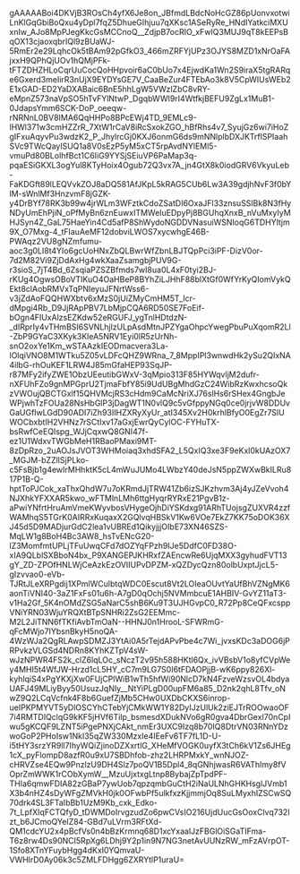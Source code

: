 gAAAAABoi4DKVjB3ROsCh4yfX6Je8on_JBfmdLBdcNoHcGZ86pUonvxotwiLnKlGqGbiBoQxu4yDpl7fqZ5DhueGIhjuu7qXKsc1ASeRyRe_HNdIYatkciMXUxnIw_AJo8MpPJegKkcGsMCCnoQ__ZdjpB7ocRIO_xFwIQ3MUJ9qT8kEEPsBqOX13cjaoxqbrIQl9zBUaWJ-5RmEr2e29LqhcOk5tBAm92pGfkO3_466mZRFYjUPz3OJYS8MZD1xNrOaFAjxxH9QPhQjUOv1hQMjPFk-tFTZDHZHLoCqrUuCocQoHHpvoir6aC0bUo7x4EjwdKa1Wn2S9iraX5tgRARqe6Gxerd3meIirR3nUjX9EYDYsGE7V_CaaBeZur4FTEbAo3k8V5CpWIUsWEb2E1xGAD-ED2YaDXABaic6BnE5hhLgW5VWzlZbC8vRY-eMpnZ573naVpSO5hTvFYlNtwP_DgqbWWI9rI4WtfkjBEFU9ZgLx1MuB1-0JdapsYmm6SCK-DoP_oeeqw-rNRNnL0BV8IMA6QqHHPo8BPcEWj4TD_9EMLc9-lHWl371w3cmHZZrR_7XtW1rCaV8iRcSxokZGO_hBfRhs4v7_SyujGz6wi7iHoZgIFxuAqyvPu3wdzK2_P_JhylrcGj0KXJ6onmG6ds9mNNlplbDXJKTrflSPIaahSVc9TWcQaylSUQ1a8V0sEzP5yM5xCT5rpAvdNYlEMl5-vmuPd80BLoIhfBct1C6IiG9YYSjSEiuVP6PaMap3q-pqaESiGKXL3ogYul8KTyHoix4Ogub72Q3vx7A_jn4GtX8k0iodGRV6VkyuLeb-FaKDGft89lLEQVvkZOJ8aDQ581AfJKpL5kRAG5CUb6Lw3A39gdjhNvF3f0bYlM-sWnlMf3HnzvmF8jGZK-y4DrBYf78RK3b99w4jrWLm3WFztkCdoZSatDI6OxaJFl33znsuSSlBk8N3fHyNDyUmEhPjiN_oPfMyBn6znEuwxITMWeIuEDpyPj8BGUhqXnxB_nVuMxyIyMHJSyn4Z_GaL75HaeYin4Cd5afP8ShWydoNGDDVNasuiWSNloqG6TDHYltjm9X_O7Mxg-4_tFIauAeMF12dobviLWOS7xycwhgE46B-PWAqz2VU8gNZmfumu-aoc3g0LI8t4YIo6gcUoHNxZbQLBwrWfZbnLBJTQpPci3iPF-DizV0or-7d2M82Vi9ZjDdAxHg4wkXaaZsamgbjPUV9G-r3sioS_7jT4Bd_6ZsqiaPZSZBfmds7wI8ua0L4xF0tyi2BJ-rKUg4OgwsOBoVTIKuO4OaHBeP8BYhZiLJHhF88blXtGf0WfYrKyQIomVykQEkt8clAobRMVxTqPNIeyuJFNrtWss6-v3jZdAoFQQHWXbtv6xMzS0jUiZMyCmHM5T_Icr-dMpgi4Rb_D9JjRApPBV7LbMjpCQA6RD50SE7FoEif-bOgn4FIUxAlzsEZKdw52eRGUFJ_ygTnlHDtdzN-_dIRprIy4vTHmBSI6SVNLhjlzULpAsdMtnJPZYgaOhpcYwegPbuPuXqomR2Ll-ZbP9GYaC3XKyk3KleA5NRV1Eyi0lR5zUrNh-snO2oxYe1Km_wSTAAzkIEODmacvera3La-lOlqiVNO8M1WTku5Z05vLDFcQHZ9WRna_7_8MppIPl3wnwdHk2ySu2QIxNA4ilbG-rhOuKEF1LRW4J85mGfaHEP93SqJP-r87MFy2ifyZWE1ObzUEeutibGWxV-3qMpio313F85HYWqvljM2dufr-nXFUhFZo9gnMPGprU2TjmaFbfY85i9UdUBgMhdGzC24WibRzKwxhcsoQkzVWOujQBCTGxlf15QHVMcjRS3cHdm9CaMcNriXJ76slHs6rSHex4GngbJeWPjwhTzFOUa28NsHbGlP3jDagWT1N0vlQ9c5vGfppyNGq0ce0jrjvW8DDUvGaUGfIwLGdD90ADI7iZh93IIHZXRyXyUr_atI345Xv2H0krhlBfyO0EgZr7SlUWOCbxbtIH2VHNz7rSCtIxv17aGxjEwrQyCylOC-FYHuTX-bsRwfCeEQIspg_WJjCqxwQ8GNI47f-ez1U1WdxvTWGbMeH1RBaoPMaxi9MT-8zDpRzo_2uAOJsJVOT3WHMoiaq3xhdSFA2_L5QxIQ3xe3F9eKxl0kUAzOX7_MGJM-bZZlISjPLko-c5FsBjb1g4ewIrMHhktK5cL4mWuJUMo4LWbzY40deJsN5ppZWXwBkILRu817P1B-Q-hptToPJCok_xaThxQhdW7u7oKRmdJjTRW41Zb6izSJKzhvm3Aj4yJZeVvoh4NJXhkYFXXAR5kwo_wFTMlnLMh6ttgHyqrRYRxE21PgvB1z-aPwiYNfrtHruAmVmeKWyvbosVHygeOjhDiYSKdxg91ARhTUojsgZUXVR4zzfWAMhqS5TGrK0AIRRxKuqaxX2GQlvqHBSkV1Kw6VOe7EkZ7KK75oDOK36XJ45d5D9MADjurGdC2lea1vUBREd1QikyjjjOIbE73XN46SZS-MqLW1g8BoH4Bc3AW8_hsTvENcG20-lZ3MomfmtUPLjTFuUwqCFd7dOZYqFPzh9IJe5DdfC0FD38O-xIA9QLblSXBboN4bx_P9XANGEPJKHRxfZAEncwRe6UjqMXX3gyhudFVT13gY_ZD-ZPOfHNLWjCeAzkEzOVIIUPvDPZM-xQZDycQzn80olbUxptJjcL5-gIzvvao0-eVb-TJRtJLeXRPgdij1XPmlWCulbtqWDC0Escut8Vt2LOIeaOUvtYaUfBhVZNgMK6aonTiVNI40-3aZ1FxFs01u6h-A7gD0qOchj5NVMmbcuE1AHBIV-GvYZ11aT3-v1Ha2Gf_5K4nOMdZSG5aNarC5shB6Ku9T3UJHGvpC0_R72Pp8CeQFxcsppVNiYRN03WjuYRQXtBTpSNHRi2ZsG2EEMmc-M2L2JiTNN6fTKfiAvbTmOaN--HHNJ0n1HrooL-SFWRmG-qFcMWjo7IYbsnBkyH5noQA-4WzWJa2QgRLAwpSDMZJ3YtAi0A5rTejdAPvPbe4c7Wi_jvxsKDc3aDOG6jPRPvkzVLGSd4NDRn8KYhKZTpV4sW-wJzNPWR4FS2k_clZ6lqLOc_sNczT2v95h588HKtl6Qx_ivVBsbV1o8yfCVpWey4MHI5t4WfJW-Hrzd1cL5HY_cC7m9LG7S0I6tFDAOPjjB-wK6ppy826Xl-kyhlqiS4xPgYKXjXw0FUjCPlWiB1wTh5hfWi90NlcD7kN4FzveWzsvOL4bdyaUAFJ49MLiyByy50UsuzJqNIy__NtYiPLgD00upFM6a85_D2nk2qhL8Tfv_oNwZ9Q2LCqVcfnk4F8b6GuefZjMb5CHw0UXDbCKXS6inrop-ueIPKPMYVT5yDlOSCYhCTebYjCMkWW1Y82DyIJzUlUk2ziEJTrROOwaoOF7i4RMTDIQclqG9kKF5jHVf6Tilp_bsmesdXDukNVo6gR0gva4DbrGexI70nCpIwu5gKCQF9LZNT5iPgePNXjCAkt_nmEr3UXC9Izq8b70IQ8DtrVN03RNnYDzwoGoP2PHoIsw1NkI35qZW330MzxIe4IEeFv6TF7fL1D-U-i5tHY3srzYR9ll7IhyWQiZjinoDZXxrtlG_XHeMfVOGK0uyfX3tCh6kV1Zs6JHEg1cX_pyFlompD8azfR0u9xU7SBDhfob-zhz2LHRPMxkY_wnNJOZ-cHRVZse4EQw9PnzlzU9DH4Slz7poQV1B5Dpl4_8qGNhjwasR6VAThImy8fVOprZmWWK1rCObXymW__MzuUjxtxgLtnp8BybajZpTpdPF-THIa6qmwFDIA82zGBaP7ywUob7qpzqmbGuCtH2iNaULNhGHKHsglJVmb1X3b4nHZ4sDyWFgZMVkH0jk0OFwbPf5ulkfxzKjjmmjOq8SuLMyxhIZSCwSQ70drk4SL3FTaIbBb1UzM9Kb_cxk_Edko-7t_LpfXIqFCTQfyD_tDWMDoIrvgzudZo6pwCVsIO216UjdUucGsOoxClvq732Izt_b6JCmoQYeIZ84-GBd7uLVrm3RFtXd-QM1cdcYU2x4pBcfVs0n4bBzKrmnq68D1xcYxaalJzFBGlOiSGaTIFma-T6z8rw4Ds90NCI5RpXg6LDhj9Y2p1in9N7NG3netAvUUNzRW_mFzAVrpOT-1Sfo8XTnYFuybHgg4dKxI0YQmvaU-VWHlrD0Ay06k3c5ZMLFDHgg6ZXRYtlP1uraU=